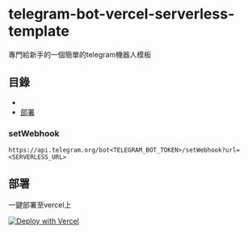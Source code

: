 # telegram-bot-vercel-serverless-template

專門給新手的一個簡單的telegram機器人模板

## 目錄
- 
- [部署](#部署)


### setWebhook

```
https://api.telegram.org/bot<TELEGRAM_BOT_TOKEN>/setWebhook?url=<SERVERLESS_URL>
```

## 部署

一鍵部署至vercel上

[![Deploy with Vercel](https://vercel.com/button)](https://vercel.com/new/clone?repository-url=https%3A%2F%2Fgithub.com%2Fconnectshark%2Ftelegram-bot-vercel-serverless-template&env=TELEGRAM_BOT_TOKEN)